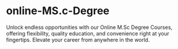 # online-MS.c-Degree
Unlock endless opportunities with our Online M.Sc Degree Courses, offering flexibility, quality education, and convenience right at your fingertips. Elevate your career from anywhere in the world.
